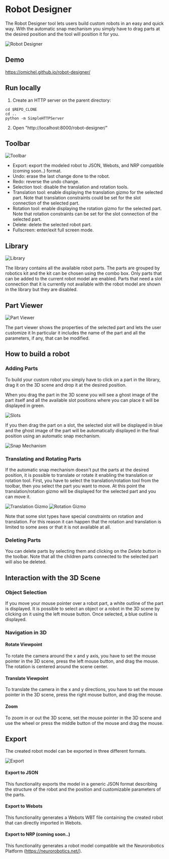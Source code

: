 # Robot Designer

The Robot Designer tool lets users build custom robots in an easy and quick way. With the automatic snap mechanism you simply have to drag parts at the desired position and the tool will position it for you.

![Robot Designer](docs/images/user_manual_robot_designer.png)

## Demo

https://omichel.github.io/robot-designer/

## Run locally

1. Create an HTTP server on the parent directory:

```
cd $REPO_CLONE
cd ..
python -m SimpleHTTPServer
```

2. Open "http://localhost:8000/robot-designer/"

## Toolbar


![Toolbar](docs/images/user_manual_toolbar.png)

* Export: export the modeled robot to JSON, Webots, and NRP compatible (coming soon..) format.
* Undo: erase the last change done to the robot.
* Redo: reverse the undo change.
* Selection tool: disable the translation and rotation tools.
* Translation tool: enable displaying the translation gizmo for the selected part. Note that translation constraints could be set for the slot connection of the selected part.
* Rotation tool: enable displaying the rotation gizmo for the selected part. Note that rotation constraints can be set for the slot connection of the selected part.
* Delete: delete the selected robot part.
* Fullscreen: enter/exit full screen mode.

## Library

![Library](docs/images/user_manual_asset_library.png)

The library contains all the available robot parts.
The parts are grouped by robotics kit and the kit can be chosen using the combo box.
Only parts that can be added to the current robot model are enabled.
Parts that need a slot connection that it is currently not available with the robot model are shown in the library but they are disabled.


## Part Viewer
![Part Viewer](docs/images/user_manual_part_viewer.png)

The part viewer shows the properties of the selected part and lets the user customize it
In particular it includes the name of the part and all the parameters, if any, that can be modified.

## How to build a robot

### Adding Parts
To build your custom robot you simply have to click on a part in the library, drag it on the 3D scene and drop it at the desired position.


When you drag the part in the 3D scene you will see a ghost image of the part itself and all the available slot positions where you can place it will be displayed in green.

![Slots](docs/images/user_manual_slots.png)

If you then drag the part on a slot, the selected slot will be displayed in blue and the ghost image of the part will be automatically displayed in the final position using an automatic snap mechanism.

![Snap Mechanism](docs/images/user_manual_snap_mechanism.png)

### Translating and Rotating Parts

If the automatic snap mechanism doesn't put the parts at the desired position, it is possible to translate or rotate it enabling the translation or rotation tool.
First, you have to select the translation/rotation tool from the toolbar, then you select the part you want to move.
At this point the translation/rotation gizmo will be displayed for the selected part and you can move it.

![Translation Gizmo](docs/images/user_manual_translation_gizmo.png)
![Rotation Gizmo](docs/images/user_manual_rotation_gizmo.png)

Note that some slot types have special constraints on rotation and translation.
For this reason it can happen that the rotation and translation is limited to some axes or that it is not available at all.

### Deleting Parts

You can delete parts by selecting them and clicking on the *Delete* button in the toolbar.
Note that all the children parts connected to the selected part will also be deleted.

## Interaction with the 3D Scene

### Object Selection

If you move your mouse pointer over a robot part, a white outline of the part is displayed.
It is possible to select an object or a robot in the 3D scene by clicking on it using the left mouse button.
Once selected, a blue outline is displayed.

### Navigation in 3D

#### Rotate Viewpoint

To rotate the camera around the x and y axis, you have to set the mouse pointer in the 3D scene, press the left mouse button, and drag the mouse. The rotation is centered around the scene center.

#### Translate Viewpoint

To translate the camera in the x and y directions, you have to set the mouse pointer in the 3D scene, press the right mouse button, and drag the mouse.

#### Zoom

To zoom in or out the 3D scene, set the mouse pointer in the 3D scene and use the wheel or press the middle button of the mouse and drag the mouse.

## Export

The created robot model can be exported in three different formats.

![Export](docs/images/user_manual_export.png)

#### Export to JSON

This functionality exports the model in a generic JSON format describing the structure of the robot and the position and customizable parameters of the parts.

#### Export to Webots

This functionality generates a Webots WBT file containing the created robot that can directly imported in Webots.

#### Export to NRP (coming soon..)

This functionality generates a robot model compatible wit the Neurorobotics Platform (https://neurorobotics.net/).
